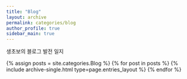 ```yaml
---
title: "Blog"
layout: archive
permalink: categories/blog
author_profile: true
sidebar_main: true
---
```

생초보의 블로그 발전 일지


{% assign posts = site.categories.Blog %}
{% for post in posts %} {% include archive-single.html type=page.entries_layout %} {% endfor %}
